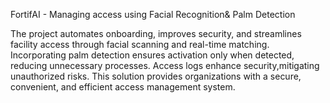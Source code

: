FortifAI - Managing access using Facial Recognition& Palm Detection

The project automates onboarding, improves security, and streamlines facility access through facial scanning and real-time matching. Incorporating palm detection ensures activation only when detected, reducing unnecessary processes. Access logs enhance security,mitigating unauthorized risks. This solution provides organizations with a secure, convenient, and efficient access management system.
